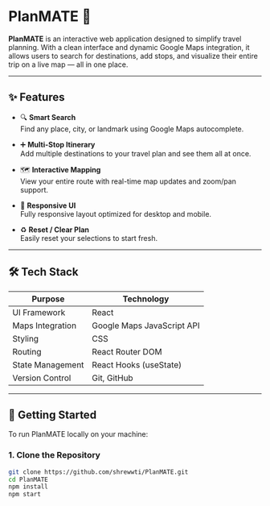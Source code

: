 # PlanMATE 🧭

**PlanMATE** is an interactive web application designed to simplify travel planning. With a clean interface and dynamic Google Maps integration, it allows users to search for destinations, add stops, and visualize their entire trip on a live map — all in one place.

---

## ✨ Features

- 🔍 **Smart Search**  
  Find any place, city, or landmark using Google Maps autocomplete.

- ➕ **Multi-Stop Itinerary**  
  Add multiple destinations to your travel plan and see them all at once.

- 🗺️ **Interactive Mapping**  
  View your entire route with real-time map updates and zoom/pan support.

- 🧭 **Responsive UI**  
  Fully responsive layout optimized for desktop and mobile.

- ♻️ **Reset / Clear Plan**  
  Easily reset your selections to start fresh.

---

## 🛠️ Tech Stack

| Purpose           | Technology                  |
|-------------------|-----------------------------|
| UI Framework      | React                       |
| Maps Integration  | Google Maps JavaScript API  |
| Styling           | CSS                         |
| Routing           | React Router DOM            |
| State Management  | React Hooks (useState)      |
| Version Control   | Git, GitHub                 |

---

## 🚀 Getting Started

To run PlanMATE locally on your machine:

### 1. Clone the Repository

```bash
git clone https://github.com/shrewwti/PlanMATE.git
cd PlanMATE
npm install
npm start
